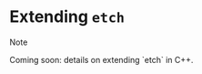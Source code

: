 <h1>Extending <code>etch</code></h1>

<div class="admonition note">
  <p class="admonition-title">Note</p>
  <p>Coming soon: details on extending `etch` in C++.</p>
</div>

